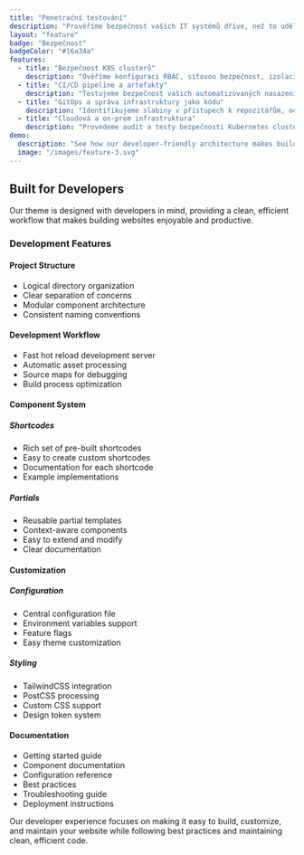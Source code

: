 ```yaml
---
title: "Penetrační testování"
description: "Prověříme bezpečnost vašich IT systémů dříve, než to udělají útočníci! Nabízíme komplexní penetrační testování, které pomáhá identifikovat a eliminovat zranitelnosti ve vašich systémech. Naše expertní služby zajistí, že vaše IT infrastruktura, aplikace a data zůstanou v bezpečí."
layout: "feature"
badge: "Bezpečnost"
badgeColor: "#16a34a"
features:
  - title: "Bezpečnost K8S clusterů"
    description: "Ověříme konfiguraci RBAC, síťovou bezpečnost, izolaci workloadů a ochranu dat."
  - title: "CI/CD pipeline a artefakty"
    description: "Testujeme bezpečnost vašich automatizovaných nasazení, správu sensitivních dat a zabezpečení buildů."
  - title: "GitOps a správa infrastruktury jako kódu"
    description: "Identifikujeme slabiny v přístupech k repozitářům, ochraně secretů a nasazovacích procesech."
  - title: "Cloudová a on-prem infrastruktura"
    description: "Provedeme audit a testy bezpečnosti Kubernetes clusterů, API endpointů a síťové komunikace."
demo:
  description: "See how our developer-friendly architecture makes building websites a breeze."
  image: "/images/feature-3.svg"
---
```


## Built for Developers

Our theme is designed with developers in mind, providing a clean, efficient workflow that makes building websites enjoyable and productive.

### Development Features

#### Project Structure
- Logical directory organization
- Clear separation of concerns
- Modular component architecture
- Consistent naming conventions

#### Development Workflow
- Fast hot reload development server
- Automatic asset processing
- Source maps for debugging
- Build process optimization

#### Component System

##### Shortcodes
- Rich set of pre-built shortcodes
- Easy to create custom shortcodes
- Documentation for each shortcode
- Example implementations

##### Partials
- Reusable partial templates
- Context-aware components
- Easy to extend and modify
- Clear documentation

#### Customization

##### Configuration
- Central configuration file
- Environment variables support
- Feature flags
- Easy theme customization

##### Styling
- TailwindCSS integration
- PostCSS processing
- Custom CSS support
- Design token system

#### Documentation
- Getting started guide
- Component documentation
- Configuration reference
- Best practices
- Troubleshooting guide
- Deployment instructions

Our developer experience focuses on making it easy to build, customize, and maintain your website while following best practices and maintaining clean, efficient code.
